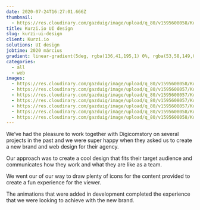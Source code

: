 ```yaml
---
date: 2020-07-24T16:27:01.666Z
thumbnail:
  - https://res.cloudinary.com/gazduig/image/upload/q_80/v1595608058/Kurzi/Frame_44_fhl2nc.webp
title: Kurzi.io UI design
slug: kurzi-ui-design
client: Kurzi.io
solutions: UI design
jobtime: 2020 március
gradient: linear-gradient(5deg, rgba(136,41,195,1) 0%, rgba(53,58,149,0) 71%)
categories:
  - all
  - web
images:
  - https://res.cloudinary.com/gazduig/image/upload/q_80/v1595608058/Kurzi/A.webp
  - https://res.cloudinary.com/gazduig/image/upload/q_80/v1595608057/Kurzi/B.webp
  - https://res.cloudinary.com/gazduig/image/upload/q_80/v1595608057/Kurzi/C.webp
  - https://res.cloudinary.com/gazduig/image/upload/q_80/v1595608057/Kurzi/Frame_33_fefza8.webp
  - https://res.cloudinary.com/gazduig/image/upload/q_80/v1595608057/Kurzi/Frame_40_x7vxj0.webp
  - https://res.cloudinary.com/gazduig/image/upload/q_80/v1595608058/Kurzi/Frame_41_m5nobt.webp
  - https://res.cloudinary.com/gazduig/image/upload/q_80/v1595608058/Kurzi/Frame_43_ljf3h8.webp
---
```

<!--StartFragment-->

We’ve had the pleasure to work together with Digicomstory on several projects in the past and we were super happy when they asked us to create a new brand and web design for their agency.



Our approach was to create a cool design that fits their target audience and communicates how they work and what they are like as a team.

We went our of our way to draw plenty of icons for the content provided to create a fun experience for the viewer. 



The animations that were added in development completed the experience that we were looking to achieve with the new brand.

<!--EndFragment-->